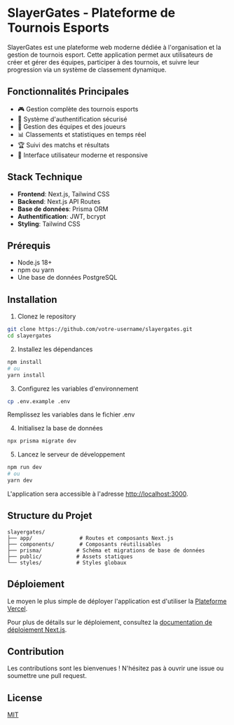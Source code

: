 # SlayerGates - Plateforme de Tournois Esports

SlayerGates est une plateforme web moderne dédiée à l'organisation et la gestion de tournois esport. Cette application permet aux utilisateurs de créer et gérer des équipes, participer à des tournois, et suivre leur progression via un système de classement dynamique.

## Fonctionnalités Principales

- 🎮 Gestion complète des tournois esports
- 🔐 Système d'authentification sécurisé
- 👥 Gestion des équipes et des joueurs
- 📊 Classements et statistiques en temps réel
- 🏆 Suivi des matchs et résultats
- 💫 Interface utilisateur moderne et responsive

## Stack Technique

- **Frontend**: Next.js, Tailwind CSS
- **Backend**: Next.js API Routes
- **Base de données**: Prisma ORM
- **Authentification**: JWT, bcrypt
- **Styling**: Tailwind CSS

## Prérequis

- Node.js 18+ 
- npm ou yarn
- Une base de données PostgreSQL

## Installation

1. Clonez le repository
```bash
git clone https://github.com/votre-username/slayergates.git
cd slayergates
```

2. Installez les dépendances
```bash
npm install
# ou
yarn install
```

3. Configurez les variables d'environnement
```bash
cp .env.example .env
```
Remplissez les variables dans le fichier .env

4. Initialisez la base de données
```bash
npx prisma migrate dev
```

5. Lancez le serveur de développement
```bash
npm run dev
# ou
yarn dev
```

L'application sera accessible à l'adresse [http://localhost:3000](http://localhost:3000).

## Structure du Projet

```
slayergates/
├── app/               # Routes et composants Next.js
├── components/        # Composants réutilisables
├── prisma/           # Schéma et migrations de base de données
├── public/           # Assets statiques
└── styles/           # Styles globaux
```

## Déploiement

Le moyen le plus simple de déployer l'application est d'utiliser la [Plateforme Vercel](https://vercel.com/new?utm_medium=default-template&filter=next.js&utm_source=create-next-app&utm_campaign=create-next-app-readme).

Pour plus de détails sur le déploiement, consultez la [documentation de déploiement Next.js](https://nextjs.org/docs/app/building-your-application/deploying).

## Contribution

Les contributions sont les bienvenues ! N'hésitez pas à ouvrir une issue ou soumettre une pull request.

## License

[MIT](https://choosealicense.com/licenses/mit/)
